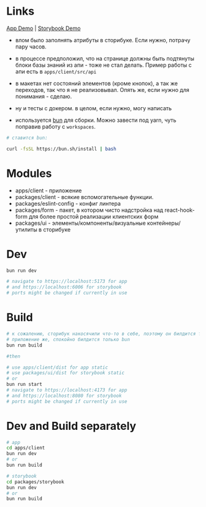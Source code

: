 # Links

[App Demo](https://gb-adviser.log1st.net) |
[Storybook Demo](https://storybook.gb-adviser.log1st.net)


* влом было заполнять атрибуты в сторибуке. Если нужно, потрачу пару часов.
* в процессе предположил, что на странице должны быть подтянуты блоки базы знаний из апи - тоже не стал делать. Пример работы с апи есть в `apps/client/src/api`
* в макетах нет состояний элементов (кроме кнопок), а так же переходов, так что я не реализовывал. Опять же, если нужно для понимания - сделаю.
* ну и тесты с докером. в целом, если нужно, могу написать


* используется [bun](https://bun.sh/) для сборки. Можно завести под yarn, чуть поправив работу с `workspaces`.
```bash
# ставится bun:

curl -fsSL https://bun.sh/install | bash
```

# Modules
* apps/client - приложение
* packages/client - всякие вспомогательные функции.
* packages/eslint-config - конфиг линтера
* packages/form - пакет, в котором чисто надстройка над react-hook-form для более простой реализации клиентских форм
* packages/ui - элементы/компоненты/визуальные контейнеры/утилиты в сторибуке

# Dev

```bash
bun run dev

# navigate to https://localhost:5173 for app 
# and https://localhost:6006 for storybook
# ports might be changed if currently in use
```

# Build
```bash
# к сожалению, сторибук накосячили что-то в себе, поэтому он билдится только при наличии NodeJS.
# приложение же, спокойно билдится только bun
bun run build

#then

# use apps/client/dist for app static
# use packages/ui/dist for storybook static
# or
bun run start
# navigate to https://localhost:4173 for app 
# and https://localhost:8080 for storybook
# ports might be changed if currently in use
```

# Dev and Build separately
```bash
# app
cd apps/client
bun run dev
# or
bun run build

# storybook
cd packages/storybook
bun run dev
# or
bun run build
```